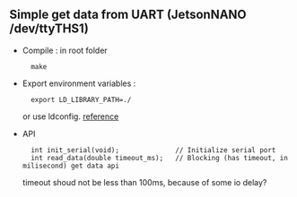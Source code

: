 ## Simple get data from UART (JetsonNANO /dev/ttyTHS1)
* Compile : in root folder

		make

* Export environment variables :

		export LD_LIBRARY_PATH=./
	or use ldconfig.
	[reference](https://tldp.org/HOWTO/Program-Library-HOWTO/shared-libraries.html)

* API

		int init_serial(void);              // Initialize serial port
		int read_data(double timeout_ms);   // Blocking (has timeout, in milisecond) get data api
	timeout shoud not be less than 100ms, because of some io delay?
